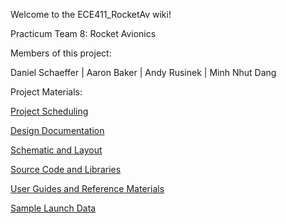 Welcome to the ECE411_RocketAv wiki!

Practicum Team 8: Rocket Avionics

Members of this project:

Daniel Schaeffer | Aaron Baker | Andy Rusinek | Minh Nhut Dang


Project Materials:

[Project Scheduling](https://github.com/rusinek/ECE411_RocketAv/tree/master/doc/Project%20Scheduling)

[Design Documentation](https://github.com/rusinek/ECE411_RocketAv/tree/master/doc)

[Schematic and Layout](https://github.com/rusinek/ECE411_RocketAv/tree/master/eagle)

[Source Code and Libraries](https://github.com/rusinek/ECE411_RocketAv/tree/master/src)

[User Guides and Reference Materials](https://github.com/rusinek/ECE411_RocketAv/tree/master/ref)

[Sample Launch Data](https://github.com/rusinek/ECE411_RocketAv/tree/master/launch_data)